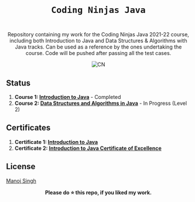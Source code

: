 <code>
  <h1 align="center">Coding Ninjas Java</h1>
</code>

<p align="center">
  Repository containing my work for the Coding Ninjas Java 2021-22 course, including both Introduction to Java and Data Structures & Algorithms with Java tracks. Can be used as a reference by the ones undertaking the course. Code will be pushed after passing all the test cases.
</p>

<p align="center">
<img src="https://github.com/anmolpant/Coding-Ninjas-Java/blob/master/assets/CNLOGO.svg" alt="CN"/>
</p>



## Status

1. **Course 1: [Introduction to Java](https://www.codingninjas.com/courses/online-java-course)** - Completed
2. **Course 2: [Data Structures and Algorithms in Java](https://www.codingninjas.com/courses/online-java-course)** - In Progress (Level 2)

## Certificates

1. **Certificate 1: [Introduction to Java](https://certificate.codingninjas.com/view/26a88863f31398d3)**
2. **Certificate 2: [Introduction to Java Certificate of Excellence](https://certificate.codingninjas.com/view/06dba1750fb76aed)**

## License

 [Manoj Singh](https://github.com/MaahiSinghGit)

<div align="center">
  <b>Please do ⭐ this repo, if you liked my work.</b>
</div>
